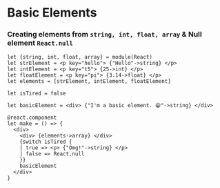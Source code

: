 # Basic Elements

### Creating elements from `string, int, float, array` & Null element `React.null`
```reasonml
let {string, int, float, array} = module(React)
let strElement = <p key="hello"> {"Hello"->string} </p>
let intElement = <p key="t5"> {25->int} </p>
let floatElement = <p key="pi"> {3.14->float} </p>
let elements = [strElement, intElement, floatElement]

let isTired = false

let basicElement = <div> {"I'm a basic element. 😁"->string} </div>

@react.component
let make = () => {
  <div>
    <div> {elements->array} </div>
    {switch isTired {
    | true => <p> {"Omg!"->string} </p>
    | false => React.null
    }}
    basicElement
  </div>
}
```
